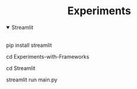 <h1 align="center">Experiments</h1>

<details open>
<summary>Streamlit</summary>
<br>
  
pip install streamlit

cd Experiments-with-Frameworks

cd Streamlit 

streamlit run main.py
</details>

